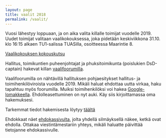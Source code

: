 ```yaml
---
layout: page
title: vaalit 2018  
permalink: /vaalit/
---
```

Vuosi lähestyy loppuaan, ja on aika valita killalle toimijat vuodelle 2019. Uudet toimijat valitaan vaalikokouksessa, joka pidetään keskiviikkona 31.10. klo 16:15 alkaen TU1-salissa TUASilla, osoitteessa Maarintie 8.

[Vaalikokouksen kokouskutsu](http://as.fi/kilta/kokouskutsu.html)

Hallitus, toimikuntien puheenjohtajat ja phuksitoimikunta (poislukien DsD-captain) hakevat killan [vaalifoorumilla](https://as.ayy.fi/foorumi/viewforum.php?f=12).

Vaalifoorumilla on nähtävillä hallituksen pohjaesitykset hallitus- ja toimihenkilöviroista vuodelle 2019. Mikäli haluat ehdottaa uutta virkaa, haku tapahtuu myös foorumilla. 
Muiksi toimihenkilöksi voi hakea [Google-lomakkeella](<https://bit-ly.com/toimari-ilmo>). Ehdolleasettuminen on nyt auki. Käy siis kirjoittamassa oma hakemuksesi. 

Tarkemmat tiedot hakemisesta löytyy [täältä](http://localhost:4000/uutiset/2018/10/14/vaalit.html)

Ehdokkaat näet [ehdokassivulta](https://as.fi/kilta/vaalit.html), jolta yhdellä silmäyksellä näkee, ketkä ovat ehdolla. Ottakaa viestintämestariin yhteys, mikäli haluatte päivittää tietojanne ehdokassivulle.